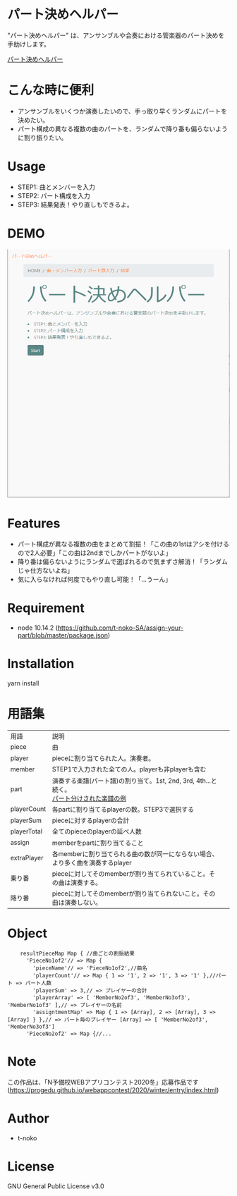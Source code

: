 # パート決めヘルパー

"パート決めヘルパー" は、アンサンブルや合奏における管楽器のパート決めを手助けします。

[パート決めヘルパー](https://protected-brushlands-21043.herokuapp.com/)

# こんな時に便利
- アンサンブルをいくつか演奏したいので、手っ取り早くランダムにパートを決めたい。
- パート構成の異なる複数の曲のパートを、ランダムで降り番も偏らないように割り振りたい。

# Usage
- STEP1: 曲とメンバーを入力
- STEP2: パート構成を入力
- STEP3: 結果発表！やり直しもできるよ。

# DEMO

![](https://raw.githubusercontent.com/t-noko-SA/assign-your-part/master/public/img/intro_v0-01.gif)

# Features

- パート構成が異なる複数の曲をまとめて割振！「この曲の1stはアシを付けるので2人必要」「この曲は2ndまでしかパートがないよ」
- 降り番は偏らないようにランダムで選ばれるので気まずさ解消！「ランダムじゃ仕方ないよね」
- 気に入らなければ何度でもやり直し可能！「...うーん」

# Requirement

* node  10.14.2
(https://github.com/t-noko-SA/assign-your-part/blob/master/package.json)

# Installation

yarn install

# 用語集
|             |                                                                                                                                                                                                                          |     | 
| ----------- | ------------------------------------------------------------------------------------------------------------------------------------------------------------------------------------------------------------------------ | --- | 
| 用語        | 説明                                                                                                                                                                                                                     |     | 
| piece       | 曲                                                                                                                                                                                                                       |     | 
| player      | pieceに割り当てられた人。演奏者。                                                                                                                                                                                        |     | 
| member      | STEP1で入力された全ての人。playerも非playerも含む                                                                                                                                                                        |     | 
| part        | 演奏する楽譜(パート譜)の割り当て。1st, 2nd, 3rd, 4th...と続く。<br>[パート分けされた楽譜の例](https://commons.wikimedia.org/wiki/File:Mendelssohn_Opus_13_Intermezzo.jpg#/media/File:Mendelssohn_Opus_13_Intermezzo.jpg) |     | 
| playerCount | 各partに割り当てるplayerの数。STEP3で選択する                                                                                                                                                                            |     | 
| playerSum   | pieceに対するplayerの合計                                                                                                                                                                                                |     | 
| playerTotal | 全てのpieceのplayerの延べ人数                                                                                                                                                                                            |     | 
| assign      | memberをpartに割り当てること                                                                                                                                                                                             |     | 
| extraPlayer | 各memberに割り当てられる曲の数が同一にならない場合、より多く曲を演奏するplayer                                                                                                                                           |     | 
| 乗り番      | pieceに対してそのmemberが割り当てられていること。その曲は演奏する。                                                                                                                                                      |     | 
| 降り番      | pieceに対してそのmemberが割り当てられないこと。その曲は演奏しない。                                                                                                                                                    |     | 

# Object
```
    resultPieceMap Map { //曲ごとの割振結果
      'PieceNo1of2'// => Map {
        'pieceName'// => 'PieceNo1of2',//曲名
        'playerCount'// => Map { 1 => '1', 2 => '1', 3 => '1' },//パート => パート人数
        'playerSum' => 3,// => プレイヤーの合計
        'playerArray' => [ 'MemberNo2of3', 'MemberNo3of3', 'MemberNo1of3' ],// => プレイヤーの名前
        'assigntmentMap' => Map { 1 => [Array], 2 => [Array], 3 => [Array] } },// => パート毎のプレイヤー [Array] => [ 'MemberNo2of3', 'MemberNo3of3']
      'PieceNo2of2' => Map {//...
```
# Note

この作品は、「N予備校WEBアプリコンテスト2020冬」応募作品です
(https://progedu.github.io/webappcontest/2020/winter/entry/index.html)

# Author
* t-noko

# License
GNU General Public License v3.0

